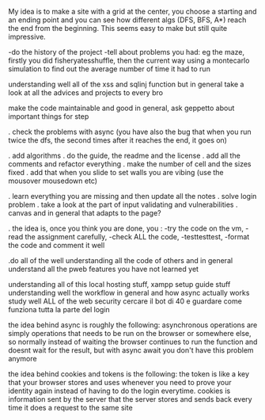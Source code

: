My idea is to make a site with a grid at the center, you choose a starting and an ending point and you can see how different algs (DFS, BFS, A*) reach the end from the beginning. This seems easy to make but still quite impressive.

-do the history of the project
-tell about problems you had: eg the maze, firstly you did fisheryatesshuffle, then the current way using a montecarlo simulation to find out the average number of time it had to run 

understanding well all of the xss and sqlinj function but in general take a look at all the advices and projects to every bro   

make the code maintainable and good in general, ask geppetto about important things for step


. check the problems with async
(you have also the bug that when you run twice the dfs, the second times after it reaches the end, it goes on)

. add algorithms 
. do the guide, the readme and the license
. add all the comments and refactor everything
. make the number of cell and the sizes fixed
. add that when you slide to set walls you are vibing 
(use the mousover mousedown etc)

. learn everything you are missing and then update all the notes
. solve login problem
. take a look at the part of input validating and vulnerabilities
. canvas and in general that adapts to the page? 

. the idea is, once you think you are done, you : -try the code on the vm, -read the assignment carefully, -check ALL the code, -testtesttest, -format the code and comment it well

.do all of the well understanding all the code of others and in general understand all the pweb features you have not learned yet

understanding all of this local hosting stuff, xampp setup guide stuff
understanding well the workflow in general and how async actually works
study well ALL of the web security
cercare il bot di 40 e guardare come funziona tutta la parte del login


the idea behind async is roughly the following: 
asynchronous operations are simply operations that needs to be run on the browser or somewhere else, so normally instead of waiting the browser continues to run the function and doesnt wait for the result, but with async await you don't have this problem anymore

the idea behind cookies and tokens is the following: 
the token is like a key that your browser stores and uses whenever you need to prove your identity again instead of having to do the login everytime. cookies is information sent by the server that the server stores and sends back every time it does a request to the same site



